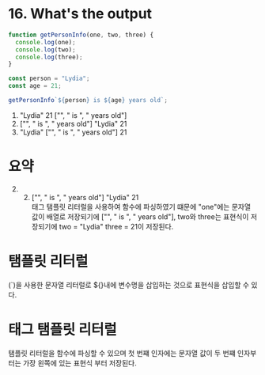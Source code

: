 # 16. What's the output

```javascript
function getPersonInfo(one, two, three) {
  console.log(one);
  console.log(two);
  console.log(three);
}

const person = "Lydia";
const age = 21;

getPersonInfo`${person} is ${age} years old`;
```

1. "Lydia" 21 ["", " is ", " years old"]
2. ["", " is ", " years old"] "Lydia" 21
3. "Lydia" ["", " is ", " years old"] 21

# 요약

2. 2. ["", " is ", " years old"] "Lydia" 21<br>
태그 탬플릿 리터럴을 사용하여 함수에 파싱하였기 떄문에 "one"에는 문자열 값이 배열로 저장되기에 ["", " is ", " years old"], two와 three는 표현식이 저장되기에 two = "Lydia" three = 21이 저장된다.

# 탬플릿 리터럴
(`)을 사용한 문자열 리터럴로 ${}내에 변수명을 삽입하는 것으로 표현식을 삽입할 수 있다.

# 태그 탬플릿 리터럴
탬플릿 리터럴을 함수에 파싱할 수 있으며 첫 번쨰 인자에는 문자열 값이 두 번쨰 인자부터는 가장 왼쪽에 있는 표현식 부터 저장된다.
